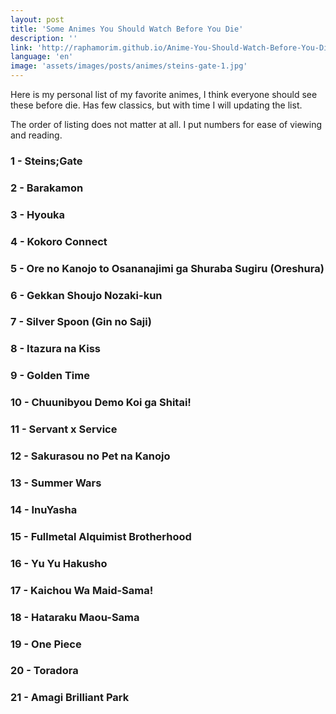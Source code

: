 ```yaml
---
layout: post
title: 'Some Animes You Should Watch Before You Die'
description: ''
link: 'http://raphamorim.github.io/Anime-You-Should-Watch-Before-You-Die '
language: 'en'
image: 'assets/images/posts/animes/steins-gate-1.jpg'
---
```


Here is my personal list of my favorite animes, I think everyone should see
these before die. Has few classics, but with time I will updating the list.

<!-- more -->

The order of listing does not matter at all. I put numbers for ease of viewing
and reading.

### 1 - Steins;Gate

### 2 - Barakamon

### 3 - Hyouka

### 4 - Kokoro Connect

### 5 - Ore no Kanojo to Osananajimi ga Shuraba Sugiru (Oreshura)

### 6 - Gekkan Shoujo Nozaki-kun

### 7 - Silver Spoon (Gin no Saji)

### 8 - Itazura na Kiss

### 9 - Golden Time

### 10 - Chuunibyou Demo Koi ga Shitai!

### 11 - Servant x Service

### 12 - Sakurasou no Pet na Kanojo

### 13 - Summer Wars

### 14 - InuYasha

### 15 - Fullmetal Alquimist Brotherhood

### 16 - Yu Yu Hakusho

### 17 - Kaichou Wa Maid-Sama!

### 18 - Hataraku Maou-Sama

### 19 - One Piece

### 20 - Toradora

### 21 - Amagi Brilliant Park

